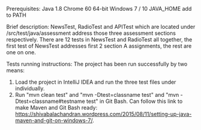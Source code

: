 Prerequisites:
Java 1.8
Chrome 60 64-bit
Windows 7 / 10
JAVA_HOME add to PATH

Brief description:
NewsTest, RadioTest and APITest which are located under /src/test/java/assessment address those three assessment sections respectively. There are 12 tests in NewsTest and RadioTest all together,
the first test of NewsTest addresses first 2 section A assignments, the rest are one on one.

Tests running instructions:
The project has been run successfully by two means:
1. Load the project in IntelliJ IDEA and run the three test files under individually.
2. Run "mvn clean test" and "mvn -Dtest=classname test" and "mvn -Dtest=classname#testname test" in Git Bash. Can follow this link to make Maven and Git Bash ready:
https://shivabalachandran.wordpress.com/2015/08/11/setting-up-java-maven-and-git-on-windows-7/.